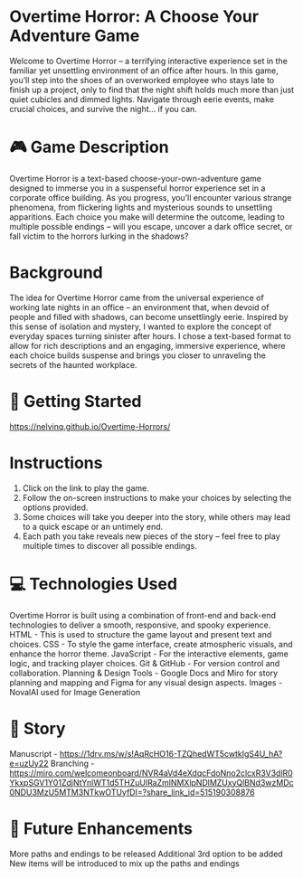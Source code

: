 # Overtime Horror: A Choose Your Adventure Game
Welcome to Overtime Horror – a terrifying interactive experience set in the familiar yet unsettling environment of an office after hours. In this game, you’ll step into the shoes of an overworked employee who stays late to finish up a project, only to find that the night shift holds much more than just quiet cubicles and dimmed lights. Navigate through eerie events, make crucial choices, and survive the night… if you can.

# 🎮 Game Description
Overtime Horror is a text-based choose-your-own-adventure game designed to immerse you in a suspenseful horror experience set in a corporate office building. As you progress, you’ll encounter various strange phenomena, from flickering lights and mysterious sounds to unsettling apparitions. Each choice you make will determine the outcome, leading to multiple possible endings – will you escape, uncover a dark office secret, or fall victim to the horrors lurking in the shadows?

# Background
The idea for Overtime Horror came from the universal experience of working late nights in an office – an environment that, when devoid of people and filled with shadows, can become unsettlingly eerie. Inspired by this sense of isolation and mystery, I wanted to explore the concept of everyday spaces turning sinister after hours. I chose a text-based format to allow for rich descriptions and an engaging, immersive experience, where each choice builds suspense and brings you closer to unraveling the secrets of the haunted workplace.

# 🚀 Getting Started
https://nelvinq.github.io/Overtime-Horrors/

# Instructions
1. Click on the link to play the game.
2. Follow the on-screen instructions to make your choices by selecting the options provided.
3. Some choices will take you deeper into the story, while others may lead to a quick escape or an untimely end.
4. Each path you take reveals new pieces of the story – feel free to play multiple times to discover all possible endings.

# 💻 Technologies Used
Overtime Horror is built using a combination of front-end and back-end technologies to deliver a smooth, responsive, and spooky experience.
    HTML - This is used to structure the game layout and present text and choices.
    CSS - To style the game interface, create atmospheric visuals, and enhance the horror theme.
    JavaScript - For the interactive elements, game logic, and tracking player choices.
    Git & GitHub - For version control and collaboration.
    Planning & Design Tools - Google Docs and Miro for story planning and mapping and Figma for any visual design aspects.
    Images - NovalAI used for Image Generation

# 📖 Story
Manuscript - https://1drv.ms/w/s!AqRcHO16-TZQhedWT5cwtkIgS4U_hA?e=uzUy22
Branching -  https://miro.com/welcomeonboard/NVR4aVd4eXdqcFdoNno2clcxR3V3dlR0YkxpSGV1Y01ZdjNtYnlWT1d5THZuUlRaZmlNMXlpNDlMZUxyQlBNd3wzMDc0NDU3MzU5MTM3NTkwOTUyfDI=?share_link_id=515190308876

# 🔮 Future Enhancements
More paths and endings to be released
Additional 3rd option to be added
New items will be introduced to mix up the paths and endings